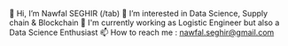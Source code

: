 👋 Hi, I’m Nawfal SEGHIR 
(/tab) 👀 I’m interested in Data Science, Supply chain & Blockchain
🌱 I'm currently working as Logistic Engineer but also a Data Science Enthusiast 
📫 How to reach me : nawfal.seghir@gmail.com
